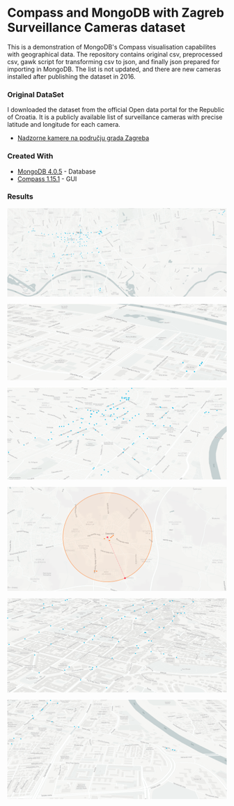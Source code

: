 
Compass and MongoDB with Zagreb Surveillance Cameras dataset
=======================================================

This is a demonstration of MongoDB's Compass visualisation capabilites with geographical data. The repository contains original csv, preprocessed csv, gawk script for transforming csv to json, and finally json prepared for importing in MongoDB. The list is not updated, and there are new cameras installed after publishing the dataset in 2016. 


### Original DataSet

I downloaded the dataset from the official Open data portal for the Republic of Croatia. It is a publicly available list of surveillance cameras with precise latitude and longitude for each camera.

* [Nadzorne kamere na području grada Zagreba](https://data.gov.hr/dataset/popis-nadzornih-kamera-na-podru-ju-grada-zagreba/resource/5bc67300-8d88-4fa2-bc79-299dc41180b7)


### Created With

* [MongoDB 4.0.5](https://www.mongodb.com/download-center/community/) - Database
* [Compass 1.15.1](https://www.mongodb.com/products/compass/) - GUI


### Results

![1-surveillance-cameras - Matko Sorić](https://raw.githubusercontent.com/matkosoric/Data-Visualizations/master/MongoDB/Zagreb-Surveillance-Cameras/1.zg-cameras-all.png?raw=true "1-surveillance-cameras - Matko Sorić")

![2-surveillance-cameras - Matko Sorić](https://raw.githubusercontent.com/matkosoric/Data-Visualizations/master/MongoDB/Zagreb-Surveillance-Cameras/2.zg-cameras.png?raw=true "2-surveillance-cameras - Matko Sorić")

![3-surveillance-cameras - Matko Sorić](https://raw.githubusercontent.com/matkosoric/Data-Visualizations/master/MongoDB/Zagreb-Surveillance-Cameras/3.zg-cameras.png?raw=true "3-surveillance-cameras - Matko Sorić")

![4-surveillance-cameras - Matko Sorić](https://raw.githubusercontent.com/matkosoric/Data-Visualizations/master/MongoDB/Zagreb-Surveillance-Cameras/4.zg-cameras.png?raw=true "4-surveillance-cameras - Matko Sorić")

![5-surveillance-cameras - Matko Sorić](https://raw.githubusercontent.com/matkosoric/Data-Visualizations/master/MongoDB/Zagreb-Surveillance-Cameras/5.zg-cameras.png?raw=true "5-surveillance-cameras - Matko Sorić")

![6-surveillance-cameras - Matko Sorić](https://raw.githubusercontent.com/matkosoric/Data-Visualizations/master/MongoDB/Zagreb-Surveillance-Cameras/6.zg-cameras.png?raw=true "6-surveillance-cameras - Matko Sorić")

